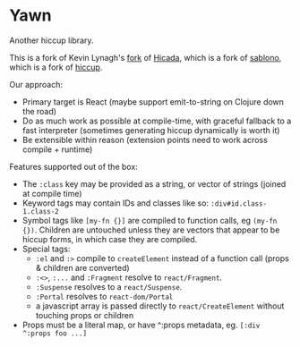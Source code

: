 # Yawn

Another hiccup library.

This is a fork of Kevin Lynagh's [fork](https://github.com/lynaghk/hicada) of [Hicada](https://github.com/rauhs/hicada), which is a fork of [sablono](https://github.com/r0man/sablono), which is a fork of [hiccup](https://github.com/weavejester/hiccup).

Our approach:

- Primary target is React (maybe support emit-to-string on Clojure down the road)
- Do as much work as possible at compile-time, with graceful fallback to a fast interpreter (sometimes generating hiccup dynamically is worth it)
- Be extensible within reason (extension points need to work across compile + runtime)

Features supported out of the box:

- The `:class` key may be provided as a string, or vector of strings (joined at compile time)
- Keyword tags may contain IDs and classes like so: `:div#id.class-1.class-2`
- Symbol tags like `[my-fn {}]` are compiled to function calls, eg `(my-fn {})`. Children are untouched unless they are vectors that appear to be hiccup forms, in which case they are compiled.
- Special tags:
  - `:el` and `:>` compile to `createElement` instead of a function call (props & children are converted)
  - `:<>`, `:...` and `:Fragment` resolve to `react/Fragment`.
  - `:Suspense` resolves to a `react/Suspense`.
  - `:Portal` resolves to `react-dom/Portal`
  - a javascript array is passed directly to `react/CreateElement` without touching props or children
- Props must be a literal map, or have ^:props metadata, eg. `[:div ^:props foo ...]`
